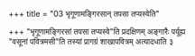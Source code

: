 +++
title = "03 भृगूणामङ्गिरसान् तपसा तप्यस्वेति"

+++
"भृगूणामङ्गिरसां तपसा तप्यस्वे"ति प्रदक्षिणम् अङ्गारैः पर्यूह्य  
"वसूनां पवित्रमसी"ति तस्यां प्रागग्रं शाखापवित्रम् अत्यादधाति ३

